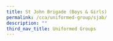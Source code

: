 ```yaml
---
title: St John Brigade (Boys & Girls)
permalink: /cca/uniformed-group/sjab/
description: ""
third_nav_title: Uniformed Groups
---
```

